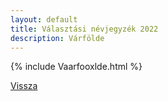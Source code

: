 ```yaml
---
layout: default
title: Választási névjegyzék 2022
description: Várfölde
---
```


{% include Vaarfooxlde.html %}

[Vissza](./)